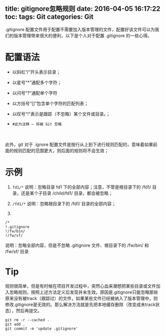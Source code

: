 title: gitignore忽略规则
date: 2016-04-05 16:17:22
toc: 
tags: Git
categories: Git
---

.gitignore 配置文件用于配置不需要加入版本管理的文件，配置好该文件可以为我们的版本管理带来很大的便利，以下是个人对于配置 .gitignore 的一些心得。

# 配置语法 #


- 以斜杠“/”开头表示目录；

- 以星号“*”通配多个字符；
<!--more-->
- 以问号“?”通配单个字符

- 以方括号“[]”包含单个字符的匹配列表；

- 以叹号“!”表示是跟踪（不忽略）某个文件或目录。；

- `#此为注释 – 将被 Git 忽略`
 
　　

此外，git 对于 .ignore 配置文件是按行从上到下进行规则匹配的，意味着如果前面的规则匹配的范围更大，则后面的规则将不会生效；

# 示例 #

1. `fd1/*`
说明：忽略目录 fd1 下的全部内容；注意，不管是根目录下的 /fd1/ 目录，还是某个子目录 /child/fd1/ 目录，都会被忽略；

2. `/fd1/*`
说明：忽略根目录下的 /fd1/ 目录的全部内容；

3.
``` 
/*
!.gitignore
!/fw/bin/
!/fw/sf/
```

说明：忽略全部内容，但是不忽略 .gitignore 文件、根目录下的 /fw/bin/ 和 /fw/sf/ 目录


# Tip #

规则很简单，但是有时候在项目开发过程中，突然心血来潮想把某些目录或文件加入忽略规则，按照上述方法定义后发现并未生效。原因是.gitignore只能忽略那些原来没有被track（跟踪过）的文件，如果某些文件已经被纳入了版本管理中，则修改.gitignore是无效的。那么解决方法就是先把本地缓存删除（改变成未track状态），然后再提交。

```
git rm -r --cached .
git add .
git commit -m 'update .gitignore'
```